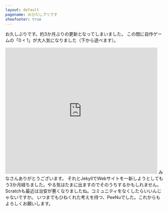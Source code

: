 ```yaml
---
layout: default
pagename: おひたしブリです
showfooter: true
---
```


お久しぶりです。約3か月ぶりの更新となってしまいました。
この間に自作ゲームの「0 < 1」が大人気になりました（下から遊べます）。
<iframe src="https://scratch.mit.edu/projects/450172725/embed" allowtransparency="true" width="485" height="402" frameborder="0" scrolling="no" allowfullscreen></iframe>
みなさんありがとうございます。
それとJekyllでWebサイトを一新しようとしてもう3か月経ちました。やる気はたまに出ますのでそのうちするかもしれません。
Scratchも最近は治安が悪くなりましたね。コミュニティをなくしたらいいんじゃないですか。
いつまでもひねくれた考えを持つ、PeeNuでした。これからもよろしくお願いします。
